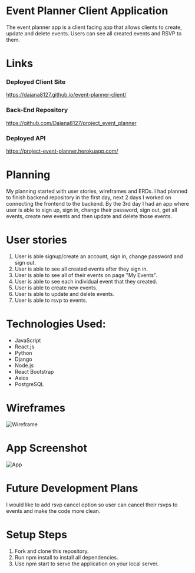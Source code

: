 # Event Planner Client Application

The event planner app is a client facing app that allows clients to create, update and delete events. Users can see all created events and RSVP to them.

# Links
### Deployed Client Site
  <https://dajana8127.github.io/event-planner-client/>
### Back-End Repository
  <https://github.com/Dajana8127/project_event_planner>
### Deployed API
  <https://project-event-planner.herokuapp.com/>

# Planning
My planning started with user stories, wireframes and ERDs. I had planned to finish backend repository in the first day, next 2 days I worked on connecting the frontend to the backend. By the 3rd day I had an app where user is able to sign up, sign in, change their password, sign out, get all events, create new events and then update and delete those events.

# User stories
  1. User is able signup/create an account, sign in, change password and sign out.
  2. User is able to see all created events after they sign in.
  3. User is able to see all of their events on page "My Events".
  4. User is able to see each individual event that they created.
  5. User is able to create new events.
  6. User is able to update and delete events.
  7. User is able to rsvp to events.


# Technologies Used:
  - JavaScript
  - React.js
  - Python
  - Django
  - Node.js
  - React Bootstrap
  - Axios
  - PostgreSQL

# Wireframes
![Wireframe](https://i.imgur.com/4oUl6xO.jpg?1)

# App Screenshot
![App](https://i.imgur.com/gvyzbWz.png)


# Future Development Plans
I would like to add rsvp cancel option so user can cancel their rsvps to events and make the code more clean.

# Setup Steps
  1. Fork and clone this repository.
  2. Run npm install to install all dependencies.
  3. Use npm start to serve the application on your local server.
